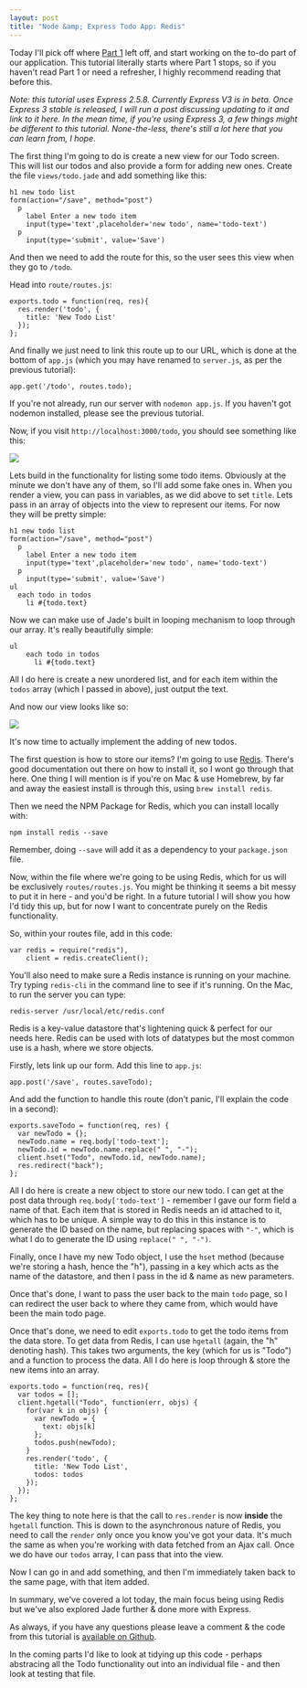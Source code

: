 ```yaml
---
layout: post
title: "Node &amp; Express Todo App: Redis"
---
```


Today I'll pick off where [Part 1](http://javascriptplayground.com/blog/2012/04/node-js-a-todo-app-with-express) left off, and start working on the to-do part of our application. This tutorial literally starts where Part 1 stops, so if you haven't read Part 1 or need a refresher, I highly recommend reading that before this.

_Note: this tutorial uses Express 2.5.8. Currently Express V3 is in beta. Once Express 3 stable is released, I will run a post discussing updating to it and link to it here. In the mean time, if you're using Express 3, a few things might be different to this tutorial. None-the-less, there's still a lot here that you can learn from, I hope_.

The first thing I'm going to do is create a new view for our Todo screen. This will list our todos and also provide a form for adding new ones. Create the file `views/todo.jade` and add something like this:

    h1 new todo list
    form(action="/save", method="post")
      p
        label Enter a new todo item
        input(type='text',placeholder='new todo', name='todo-text')
      p
        input(type='submit', value='Save')

And then we need to add the route for this, so the user sees this view when they go to `/todo`.

Head into `route/routes.js`:

    exports.todo = function(req, res){
      res.render('todo', {
      	title: 'New Todo List'
      });
    };

And finally we just need to link this route up to our URL, which is done at the bottom of `app.js` (which you may have renamed to `server.js`, as per the previous tutorial):

    app.get('/todo', routes.todo);

If you're not already, run our server with `nodemon app.js`. If you haven't got nodemon installed, please see the previous tutorial.

Now, if you visit `http://localhost:3000/todo`, you should see something like this:

![](http://cl.ly/2D1x3R1O0H3k0U3D0O0t/Screen%20Shot%202012-06-24%20at%2012.49.08.png)

Lets build in the functionality for listing some todo items. Obviously at the minute we don't have any of them, so I'll add some fake ones in. When you render a view, you can pass in variables, as we did above to set `title`. Lets pass in an array of objects into the view to represent our items. For now they will be pretty simple:

    h1 new todo list
    form(action="/save", method="post")
      p
        label Enter a new todo item
        input(type='text',placeholder='new todo', name='todo-text')
      p
        input(type='submit', value='Save')
    ul
      each todo in todos
        li #{todo.text}

Now we can make use of Jade's built in looping mechanism to loop through our array. It's really beautifully simple:

    ul
    	each todo in todos
    	  li #{todo.text}

All I do here is create a new unordered list, and for each item within the `todos` array (which I passed in above), just output the text.

And now our view looks like so:

![](http://cl.ly/1F1l2o3h31320K2J2B3P/Screen%20Shot%202012-06-24%20at%2012.56.26.png)

It's now time to actually implement the adding of new todos.

The first question is how to store our items? I'm going to use [Redis](http://redis.io/). There's good documentation out there on how to install it, so I wont go through that here. One thing I will mention is if you're on Mac & use Homebrew, by far and away the easiest install is through this, using `brew install redis`.

Then we need the NPM Package for Redis, which you can install locally with:

    npm install redis --save

Remember, doing `--save` will add it as a dependency to your `package.json` file.

Now, within the file where we're going to be using Redis, which for us will be exclusively `routes/routes.js`. You might be thinking it seems a bit messy to put it in here - and you'd be right. In a future tutorial I will show you how I'd tidy this up, but for now I want to concentrate purely on the Redis functionality.

So, within your routes file, add in this code:

    var redis = require("redis"),
        client = redis.createClient();

You'll also need to make sure a Redis instance is running on your machine. Try typing `redis-cli` in the command line to see if it's running. On the Mac, to run the server you can type:

    redis-server /usr/local/etc/redis.conf

Redis is a key-value datastore that's lightening quick & perfect for our needs here. Redis can be used with lots of datatypes but the most common use is a hash, where we store objects.

Firstly, lets link up our form. Add this line to `app.js`:

    app.post('/save', routes.saveTodo);

And add the function to handle this route (don't panic, I'll explain the code in a second):

    exports.saveTodo = function(req, res) {
      var newTodo = {};
      newTodo.name = req.body['todo-text'];
      newTodo.id = newTodo.name.replace(" ", "-");
      client.hset("Todo", newTodo.id, newTodo.name);
      res.redirect("back");
    };

All I do here is create a new object to store our new todo. I can get at the post data through `req.body['todo-text']` - remember I gave our form field a name of that. Each item that is stored in Redis needs an id attached to it, which has to be unique. A simple way to do this in this instance is to generate the ID based on the name, but replacing spaces with `"-"`, which is what I do to generate the ID using `replace(" ", "-")`.

Finally, once I have my new Todo object, I use the `hset` method (because we're storing a hash, hence the "h"), passing in a key which acts as the name of the datastore, and then I pass in the id & name as new parameters.

Once that's done, I want to pass the user back to the main `todo` page, so I can redirect the user back to where they came from, which would have been the main todo page.

Once that's done, we need to edit `exports.todo` to get the todo items from the data store. To get data from Redis, I can use `hgetall` (again, the "h" denoting hash). This takes two arguments, the key (which for us is "Todo") and a function to process the data. All I do here is loop through & store the new items into an array.

    exports.todo = function(req, res){
      var todos = [];
      client.hgetall("Todo", function(err, objs) {
        for(var k in objs) {
          var newTodo = {
            text: objs[k]
          };
          todos.push(newTodo);
        }
        res.render('todo', {
          title: 'New Todo List',
          todos: todos
        });
      });
    };

The key thing to note here is that the call to `res.render` is now **inside** the `hgetall` function. This is down to the asynchronous nature of Redis, you need to call the `render` only once you know you've got your data. It's much the same as when you're working with data fetched from an Ajax call. Once we do have our `todos` array, I can pass that into the view.

Now I can go in and add something, and then I'm immediately taken back to the same page, with that item added.

In summary, we've covered a lot today, the main focus being using Redis but we've also explored Jade further & done more with Express.

As always, if you have any questions please leave a comment & the code from this tutorial is [available on Github](https://github.com/jackfranklin/node-todo).

In the coming parts I'd like to look at tidying up this code - perhaps abstracing all the Todo functionality out into an individual file - and then look at testing that file.
